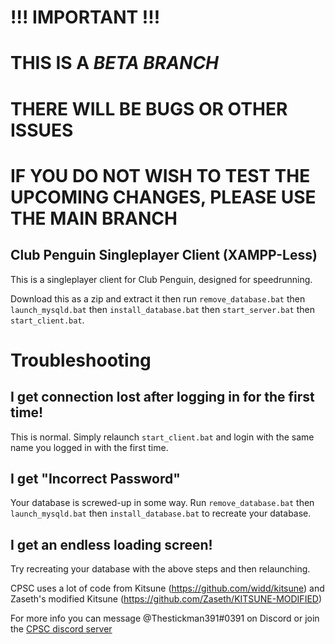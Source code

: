 <p align="center">

# !!! IMPORTANT !!!
  
# THIS IS A ***BETA BRANCH***

# THERE WILL BE BUGS OR OTHER ISSUES

# IF YOU DO NOT WISH TO TEST THE UPCOMING CHANGES, PLEASE USE THE MAIN BRANCH
</p>

## Club Penguin Singleplayer Client (XAMPP-Less)

This is a singleplayer client for Club Penguin, designed for speedrunning.

Download this as a zip and extract it then run `remove_database.bat` then `launch_mysqld.bat` then `install_database.bat` then `start_server.bat` then `start_client.bat`.

# Troubleshooting
## I get connection lost after logging in for the first time!

This is normal. Simply relaunch `start_client.bat` and login with the same name you logged in with the first time.

## I get "Incorrect Password"

Your database is screwed-up in some way. Run `remove_database.bat` then `launch_mysqld.bat` then `install_database.bat` to recreate your database.

## I get an endless loading screen!

Try recreating your database with the above steps and then relaunching.

CPSC uses a lot of code from Kitsune (https://github.com/widd/kitsune) and Zaseth's modified Kitsune (https://github.com/Zaseth/KITSUNE-MODIFIED)

For more info you can message @Thestickman391#0391 on Discord or join the [CPSC discord server](https://discord.gg/tGDZeyK)
